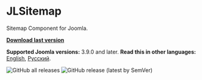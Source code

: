 # JLSitemap
Sitemap Component for Joomla.

**[Download last version](https://github.com/Joomline/jlsitemap/releases/latest)**

**Supported Joomla versions:** 3.9.0 and later.
**Read this in other languages:**
[English](https://github.com/Joomline/jlsitemap/blob/master/README.md),
[Русский](https://github.com/Joomline/jlsitemap/blob/master/README.ru-RU.md).

![GitHub all releases](https://img.shields.io/github/downloads/joomline/jlsitemap/total?style=for-the-badge)  ![GitHub release (latest by SemVer)](https://img.shields.io/github/downloads/Joomline/jlsitemap/latest/total?style=for-the-badge)
